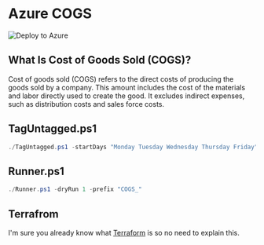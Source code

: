 # Azure COGS

![Deploy to Azure](https://aka.ms/deploytoazurebutton)

## What Is Cost of Goods Sold (COGS)?
Cost of goods sold (COGS) refers to the direct costs of producing the goods sold by a company. This amount includes the cost of the materials and labor directly used to create the good. It excludes indirect expenses, such as distribution costs and sales force costs.

## TagUntagged.ps1

```powershell
./TagUntagged.ps1 -startDays "Monday Tuesday Wednesday Thursday Friday" -stopDays "Monday Tuesday Wednesday Thursday Friday" -startTime "08:45" -stopTime "18:30" -dryRun 1 -prefix "COGS_"
```

## Runner.ps1

```powershell
./Runner.ps1 -dryRun 1 -prefix "COGS_"
```

## Terrafrom
I'm sure you already know what [Terraform](https://terraform.io) is so no need to explain this.
